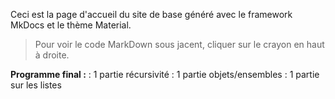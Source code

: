 Ceci est la page d'accueil du site de base généré avec le framework MkDocs et le thème Material.

> Pour voir le code MarkDown sous jacent, cliquer sur le crayon en haut à droite.

**Programme final :**
: 1 partie récursivité
: 1 partie objets/ensembles
: 1 partie sur les listes